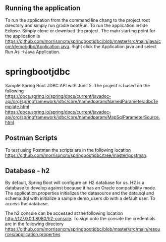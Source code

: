## Running the application
To run the application from the command line chang to the project root directory and simply run gradle bootRun.
To run the application inside Eclipse.
Simply clone or download the project. 
The main starting point for the application is  <https://github.com/morrisoncm/springbootjdbc/blob/master/src/main/java/com/demo/jdbc/Application.java>.
Right click the Application.java  and select Run As ->Java Application.

# springbootjdbc
Sample Spring Boot JDBC API with Junit 5. The project is based on the following  
<https://docs.spring.io/spring/docs/current/javadoc-api/org/springframework/jdbc/core/namedparam/NamedParameterJdbcTemplate.html>  
<https://docs.spring.io/spring/docs/current/javadoc-api/org/springframework/jdbc/core/namedparam/MapSqlParameterSource.html> 

## Postman Scripts
To test using Postman the scripts are in the following location <https://github.com/morrisoncm/springbootjdbc/tree/master/postman>.

## Database - h2
By default, Spring Boot will configure an H2 database for us. H2 is a  database to develop against because it has an Oracle compatibility mode. The application.properties initializes the datasource and the data.sql and schema.dql with initialize a sample demo_users db with a default user. To access the database. 

The h2 console can be accessed at the following location http://127.0.0.1:8080/h2-console. To sign onto the console the credentials are in the following directory
<https://github.com/morrisoncm/springbootjdbc/blob/master/src/main/resources/application.properties>

